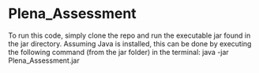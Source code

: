 # Plena_Assessment

To run this code, simply clone the repo and run the executable jar found in the jar directory. Assuming Java is installed, this can be done by executing the following command (from the jar folder) in the terminal: java -jar Plena_Assessment.jar
